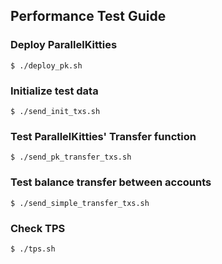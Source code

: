 ## Performance Test Guide

### Deploy ParallelKitties

```shell
$ ./deploy_pk.sh
```

### Initialize test data

```shell
$ ./send_init_txs.sh
```

### Test ParallelKitties' Transfer function

```shell
$ ./send_pk_transfer_txs.sh
```

### Test balance transfer between accounts

```shell
$ ./send_simple_transfer_txs.sh
```

### Check TPS

```shell
$ ./tps.sh
```
 